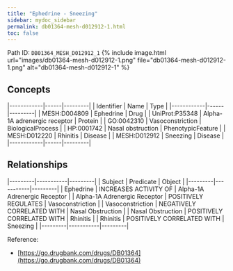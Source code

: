 ```yaml
---
title: "Ephedrine - Sneezing"
sidebar: mydoc_sidebar
permalink: db01364-mesh-d012912-1.html
toc: false 
---
```



Path ID: `DB01364_MESH_D012912_1`
{% include image.html url="images/db01364-mesh-d012912-1.png" file="db01364-mesh-d012912-1.png" alt="db01364-mesh-d012912-1" %}

## Concepts

|------------|------|---------|
| Identifier | Name | Type    |
|------------|------|---------|
| MESH:D004809 | Ephedrine | Drug |
| UniProt:P35348 | Alpha-1A adrenergic receptor | Protein |
| GO:0042310 | Vasoconstriction | BiologicalProcess |
| HP:0001742 | Nasal obstruction | PhenotypicFeature |
| MESH:D012220 | Rhinitis | Disease |
| MESH:D012912 | Sneezing | Disease |
|------------|------|---------|

## Relationships

|---------|-----------|---------|
| Subject | Predicate | Object  |
|---------|-----------|---------|
| Ephedrine | INCREASES ACTIVITY OF | Alpha-1A Adrenergic Receptor |
| Alpha-1A Adrenergic Receptor | POSITIVELY REGULATES | Vasoconstriction |
| Vasoconstriction | NEGATIVELY CORRELATED WITH | Nasal Obstruction |
| Nasal Obstruction | POSITIVELY CORRELATED WITH | Rhinitis |
| Rhinitis | POSITIVELY CORRELATED WITH | Sneezing |
|---------|-----------|---------|

Reference: 
  - [https://go.drugbank.com/drugs/DB01364](https://go.drugbank.com/drugs/DB01364)
